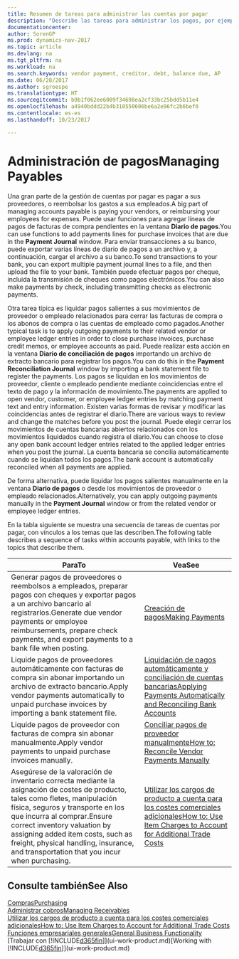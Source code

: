 ```yaml
---
title: Resumen de tareas para administrar las cuentas por pagar
description: "Describe las tareas para administrar los pagos, por ejemplo, los pagos a acreedores o la liquidación de pagos salientes en movimientos para cerrar facturas o abonos."
documentationcenter: 
author: SorenGP
ms.prod: dynamics-nav-2017
ms.topic: article
ms.devlang: na
ms.tgt_pltfrm: na
ms.workload: na
ms.search.keywords: vendor payment, creditor, debt, balance due, AP
ms.date: 06/28/2017
ms.author: sgroespe
ms.translationtype: HT
ms.sourcegitcommit: b9b1f062ee6009f34698ea2cf33bc25bdd5b11e4
ms.openlocfilehash: a4940bddd22b4b310550606be6a2e96fc2b6bef0
ms.contentlocale: es-es
ms.lasthandoff: 10/23/2017

---
```

# <a name="managing-payables"></a><span data-ttu-id="82bc0-103">Administración de pagos</span><span class="sxs-lookup"><span data-stu-id="82bc0-103">Managing Payables</span></span>
<span data-ttu-id="82bc0-104">Una gran parte de la gestión de cuentas por pagar es pagar a sus proveedores, o reembolsar los gastos a sus empleados.</span><span class="sxs-lookup"><span data-stu-id="82bc0-104">A big part of managing accounts payable is paying your vendors, or reimbursing your employees for expenses.</span></span> <span data-ttu-id="82bc0-105">Puede usar funciones para agregar líneas de pagos de facturas de compra pendientes en la ventana **Diario de pagos**.</span><span class="sxs-lookup"><span data-stu-id="82bc0-105">You can use functions to add payments lines for purchase invoices that are due in the **Payment Journal** window.</span></span> <span data-ttu-id="82bc0-106">Para enviar transacciones a su banco, puede exportar varias líneas de diario de pagos a un archivo y, a continuación, cargar el archivo a su banco.</span><span class="sxs-lookup"><span data-stu-id="82bc0-106">To send transactions to your bank, you can export multiple payment journal lines to a file, and then upload the file to your bank.</span></span> <span data-ttu-id="82bc0-107">También puede efectuar pagos por cheque, incluida la transmisión de cheques como pagos electrónicos.</span><span class="sxs-lookup"><span data-stu-id="82bc0-107">You can also make payments by check, including transmitting checks as electronic payments.</span></span>

<span data-ttu-id="82bc0-108">Otra tarea típica es liquidar pagos salientes a sus movimientos de proveedor o empleado relacionados para cerrar las facturas de compra o los abonos de compra o las cuentas de empleado como pagados.</span><span class="sxs-lookup"><span data-stu-id="82bc0-108">Another typical task is to apply outgoing payments to their related vendor or employee ledger entries in order to close purchase invoices, purchase credit memos, or employee accounts as paid.</span></span> <span data-ttu-id="82bc0-109">Puede realizar esta acción en la ventana **Diario de conciliación de pagos** importando un archivo de extracto bancario para registrar los pagos.</span><span class="sxs-lookup"><span data-stu-id="82bc0-109">You can do this in the **Payment Reconciliation Journal** window by importing a bank statement file to register the payments.</span></span> <span data-ttu-id="82bc0-110">Los pagos se liquidan en los movimientos de proveedor, cliente o empleado pendiente mediante coincidencias entre el texto de pago y la información de movimiento.</span><span class="sxs-lookup"><span data-stu-id="82bc0-110">The payments are applied to open vendor, customer, or employee ledger entries by matching payment text and entry information.</span></span> <span data-ttu-id="82bc0-111">Existen varias formas de revisar y modificar las coincidencias antes de registrar el diario.</span><span class="sxs-lookup"><span data-stu-id="82bc0-111">There are various ways to review and change the matches before you post the journal.</span></span> <span data-ttu-id="82bc0-112">Puede elegir cerrar los movimientos de cuentas bancarias abiertos relacionados con los movimientos liquidados cuando registra el diario.</span><span class="sxs-lookup"><span data-stu-id="82bc0-112">You can choose to close any open bank account ledger entries related to the applied ledger entries when you post the journal.</span></span> <span data-ttu-id="82bc0-113">La cuenta bancaria se concilia automáticamente cuando se liquidan todos los pagos.</span><span class="sxs-lookup"><span data-stu-id="82bc0-113">The bank account is automatically reconciled when all payments are applied.</span></span>

<span data-ttu-id="82bc0-114">De forma alternativa, puede liquidar los pagos salientes manualmente en la ventana **Diario de pagos** o desde los movimientos de proveedor o empleado relacionados.</span><span class="sxs-lookup"><span data-stu-id="82bc0-114">Alternatively, you can apply outgoing payments manually in the **Payment Journal** window or from the related vendor or employee ledger entries.</span></span>

<span data-ttu-id="82bc0-115">En la tabla siguiente se muestra una secuencia de tareas de cuentas por pagar, con vínculos a los temas que las describen.</span><span class="sxs-lookup"><span data-stu-id="82bc0-115">The following table describes a sequence of tasks within accounts payable, with links to the topics that describe them.</span></span>

| <span data-ttu-id="82bc0-116">Para</span><span class="sxs-lookup"><span data-stu-id="82bc0-116">To</span></span> | <span data-ttu-id="82bc0-117">Vea</span><span class="sxs-lookup"><span data-stu-id="82bc0-117">See</span></span> |
| --- | --- |
| <span data-ttu-id="82bc0-118">Generar pagos de proveedores o reembolsos a empleados, preparar pagos con cheques y exportar pagos a un archivo bancario al registrarlos.</span><span class="sxs-lookup"><span data-stu-id="82bc0-118">Generate due vendor payments or employee reimbursements, prepare check payments, and export payments to a bank file when posting.</span></span> |[<span data-ttu-id="82bc0-119">Creación de pagos</span><span class="sxs-lookup"><span data-stu-id="82bc0-119">Making Payments</span></span>](payables-make-payments.md) |
| <span data-ttu-id="82bc0-120">Liquide pagos de proveedores automáticamente con facturas de compra sin abonar importando un archivo de extracto bancario.</span><span class="sxs-lookup"><span data-stu-id="82bc0-120">Apply vendor payments automatically to unpaid purchase invoices by importing a bank statement file.</span></span> |[<span data-ttu-id="82bc0-121">Liquidación de pagos automáticamente y conciliación de cuentas bancarias</span><span class="sxs-lookup"><span data-stu-id="82bc0-121">Applying Payments Automatically and Reconciling Bank Accounts</span></span>](receivables-apply-payments-auto-reconcile-bank-accounts.md) |
| <span data-ttu-id="82bc0-122">Liquide pagos de proveedor con facturas de compra sin abonar manualmente.</span><span class="sxs-lookup"><span data-stu-id="82bc0-122">Apply vendor payments to unpaid purchase invoices manually.</span></span> |[<span data-ttu-id="82bc0-123">Conciliar pagos de proveedor manualmente</span><span class="sxs-lookup"><span data-stu-id="82bc0-123">How to: Reconcile Vendor Payments Manually</span></span>](payables-how-apply-purchase-transactions-manually.md) |
|<span data-ttu-id="82bc0-124">Asegúrese de la valoración de inventario correcta mediante la asignación de costes de producto, tales como fletes, manipulación física, seguros y transporte en los que incurra al comprar.</span><span class="sxs-lookup"><span data-stu-id="82bc0-124">Ensure correct inventory valuation by assigning added item costs, such as freight, physical handling, insurance, and transportation that you incur when purchasing.</span></span>|[<span data-ttu-id="82bc0-125">Utilizar los cargos de producto a cuenta para los costes comerciales adicionales</span><span class="sxs-lookup"><span data-stu-id="82bc0-125">How to: Use Item Charges to Account for Additional Trade Costs</span></span>](payables-how-assign-item-charges.md)|

## <a name="see-also"></a><span data-ttu-id="82bc0-126">Consulte también</span><span class="sxs-lookup"><span data-stu-id="82bc0-126">See Also</span></span>
[<span data-ttu-id="82bc0-127">Compras</span><span class="sxs-lookup"><span data-stu-id="82bc0-127">Purchasing</span></span>](purchasing-manage-purchasing.md)  
[<span data-ttu-id="82bc0-128">Administrar cobros</span><span class="sxs-lookup"><span data-stu-id="82bc0-128">Managing Receivables</span></span>](receivables-manage-receivables.md)  
[<span data-ttu-id="82bc0-129">Utilizar los cargos de producto a cuenta para los costes comerciales adicionales</span><span class="sxs-lookup"><span data-stu-id="82bc0-129">How to: Use Item Charges to Account for Additional Trade Costs</span></span>](payables-how-assign-item-charges.md)  
[<span data-ttu-id="82bc0-130">Funciones empresariales generales</span><span class="sxs-lookup"><span data-stu-id="82bc0-130">General Business Functionality</span></span>](ui-across-business-areas.md)  
<span data-ttu-id="82bc0-131">[Trabajar con [!INCLUDE[d365fin](includes/d365fin_md.md)]](ui-work-product.md)</span><span class="sxs-lookup"><span data-stu-id="82bc0-131">[Working with [!INCLUDE[d365fin](includes/d365fin_md.md)]](ui-work-product.md)</span></span>

